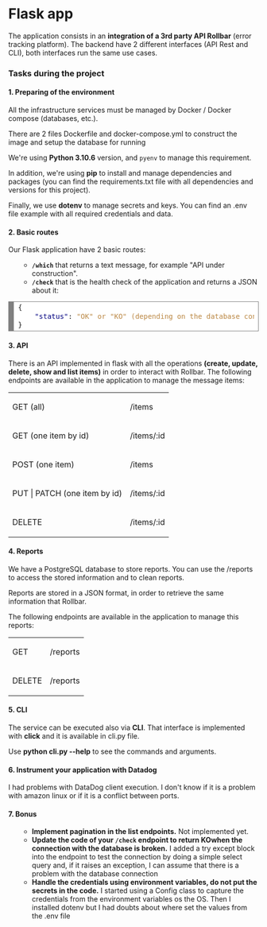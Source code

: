 <h1 class="mb-0 h3">Flask app</h1>
<main id="main" aria-label="Content">
        
<div class="xblock xblock-student_view xblock-student_view-vertical xblock-initialized" data-course-id="course-v1:Jobandtalent+PY101+202210" data-init="VerticalStudentView" data-runtime-class="LmsRuntime" data-runtime-version="1" data-block-type="vertical" data-usage-id="block-v1:Jobandtalent+PY101+202210+type@vertical+block@38bd59aad3e94e5d8a1d67f49a67eb74" data-request-token="1057ae2270cc11edbff90242ac12000b" data-graded="False" data-has-score="False">
  
<div class="vert-mod">
    <div class="vert vert-0" data-id="block-v1:Jobandtalent+PY101+202210+type@html+block@edfbdbac62714722ae1553278b5f8524">
        
<div class="xblock xblock-student_view xblock-student_view-html xmodule_display xmodule_HtmlBlock xblock-initialized" data-course-id="course-v1:Jobandtalent+PY101+202210" data-init="XBlockToXModuleShim" data-runtime-class="LmsRuntime" data-runtime-version="1" data-block-type="html" data-usage-id="block-v1:Jobandtalent+PY101+202210+type@html+block@edfbdbac62714722ae1553278b5f8524" data-request-token="1057ae2270cc11edbff90242ac12000b" data-graded="False" data-has-score="False">
  
<p>The application consists in an <strong>integration of a 3rd party API Rollbar</strong> (error tracking platform). The backend have 2 different interfaces (API Rest and CLI), both interfaces run the same use cases.</p>

<h3>Tasks during the project</h3>

<h4>1. Preparing of the environment</h4>
<p>All the infrastructure services must be managed by Docker / Docker compose (databases, etc.).</p>
<p>There are 2 files Dockerfile and docker-compose.yml to construct the image and setup the database for running</p>
<p>We're using <strong>Python 3.10.6</strong> version, and <code>pyenv</code> to manage this requirement.</p>
<p>In addition, we're using <strong>pip</strong> to install and manage dependencies and packages (you can find the requirements.txt file with all dependencies and versions for this project).</p>
<p>Finally, we use <strong>dotenv</strong> to manage secrets and keys. You can find an .env file example with all required credentials and data.</p>

<h4>2. Basic routes</h4>
<p>Our Flask application have 2 basic routes:</p>
<ul>
<ul>
<li><strong><code>/which</code></strong> that returns a text message, for example "API under construction".</li>
<li><strong><code>/check</code></strong> that is the health check of the application and returns a JSON about it:</li>
</ul>
</ul>
<p></p>
<!-- HTML generated using hilite.me -->
<div style="background: #ffffff; overflow: auto; width: auto; border: solid gray; border-width: .1em .1em .1em .8em; padding: .2em .6em;">
<pre style="margin: 0px; line-height: 125%;">{
    <span style="color: #000080;">"status"</span>: <span style="color: #bb8844;">"OK" or "KO" (depending on the database connection status)</span>
}
</pre>
</div>
<!--end snippet-->
<p></p>

<h4>3. API</h4>
<p>There is an API implemented in flask with all the operations <strong>(create, update, delete, show and list items)</strong> in order to interact with Rollbar. The following endpoints are available in the application to manage the message items:</p>
<table width="80%">
<tbody>
<tr>
<td>GET (all)</td>
<td>
<p>/items</p>
</td>
</tr>
<tr>
<td>GET (one item by id)</td>
<td>
<p>/items/:id</p>
</td>
</tr>
<tr>
<td>POST (one item)</td>
<td>
<p>/items</p>
</td>
</tr>
<tr>
<td>PUT | PATCH (one item by id)</td>
<td>
<p>/items/:id</p>
</td>
</tr>
<tr>
<td>DELETE</td>
<td>
<p>/items/:id</p>
</td>
</tr>
</tbody>
</table>

<h4>4. Reports</h4>
<p>We have a PostgreSQL database to store reports. You can use the /reports to access the stored information and to clean reports.</p>
<p>Reports are stored in a JSON format, in order to retrieve the same information that Rollbar.</p>
<p>The following endpoints are available in the application to manage this reports:</p>
<table width="80%">
<tbody>
<tr>
<td>GET</td>
<td>
<p>/reports</p>
</td>
</tr>
<tr>
<td>DELETE</td>
<td>
<p>/reports</p>
</td>
</tr>
</tbody>
</table>

<h4>5. CLI</h4>
<p>The service can be executed also via <strong>CLI</strong>. That interface is implemented with <strong>click</strong> and it is available in cli.py file.</p>
<p> Use <strong> python cli.py --help</strong> to see the commands and arguments.</p>

<h4>6. Instrument your application with Datadog</h4>
<p>I had problems with DataDog client execution. I don't know if it is a problem with amazon linux or if it is a conflict between ports.</p>

<h4>7. Bonus</h4>
<ul>
<ul>
<li><strong>Implement pagination in the list endpoints.</strong> Not implemented yet.</li>
<li><strong>Update the code of your <code>/check</code> endpoint to return&nbsp;<strong>KO</strong>when the connection with the database is broken.</strong> I added a try except block into the endpoint to test the connection by doing a simple select query and, if it raises an exception, I can assume that there is a problem with the database connection </li>
<li><strong>Handle the credentials using environment variables, do not put the secrets in the code.</strong> I started using a Config class to capture the credentials from the environment variables os the OS. Then I installed dotenv but I had doubts about where set the values from the .env file</li>
</ul>
</ul>
<p></p>
